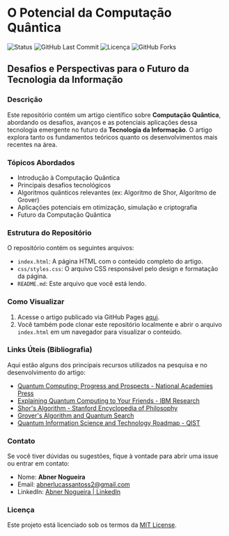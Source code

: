 # O Potencial da Computação Quântica

![Status](https://img.shields.io/badge/Status-Em%20Desenvolvimento-yellow)
![GitHub Last Commit](https://img.shields.io/github/last-commit/Abeners2/ArtigoCientifico-Computacao-Quantica)
![Licença](https://img.shields.io/github/license/Abeners2/ArtigoCientifico-Computacao-Quantica)
![GitHub Forks](https://img.shields.io/github/forks/Abeners2/ArtigoCientifico-Computacao-Quantica?style=social)

## Desafios e Perspectivas para o Futuro da Tecnologia da Informação

### Descrição
Este repositório contém um artigo científico sobre **Computação Quântica**, abordando os desafios, avanços e as potenciais aplicações dessa tecnologia emergente no futuro da **Tecnologia da Informação**. O artigo explora tanto os fundamentos teóricos quanto os desenvolvimentos mais recentes na área.

### Tópicos Abordados
- Introdução à Computação Quântica
- Principais desafios tecnológicos
- Algoritmos quânticos relevantes (ex: Algoritmo de Shor, Algoritmo de Grover)
- Aplicações potenciais em otimização, simulação e criptografia
- Futuro da Computação Quântica

### Estrutura do Repositório
O repositório contém os seguintes arquivos:

- `index.html`: A página HTML com o conteúdo completo do artigo.
- `css/styles.css`: O arquivo CSS responsável pelo design e formatação da página.
- `README.md`: Este arquivo que você está lendo.
  
### Como Visualizar
1. Acesse o artigo publicado via GitHub Pages [aqui](URL_DO_SEU_GITHUB_PAGES).
2. Você também pode clonar este repositório localmente e abrir o arquivo `index.html` em um navegador para visualizar o conteúdo.

### Links Úteis (Bibliografia)
Aqui estão alguns dos principais recursos utilizados na pesquisa e no desenvolvimento do artigo:

- [Quantum Computing: Progress and Prospects - National Academies Press](https://www.nap.edu/catalog/25196/quantum-computing-progress-and-prospects)
- [Explaining Quantum Computing to Your Friends - IBM Research](https://www.ibm.com/blogs/research/2020/01/explain-quantum-computing/)
- [Shor's Algorithm - Stanford Encyclopedia of Philosophy](https://plato.stanford.edu/entries/quantum-computing/#ShorAlgo)
- [Grover's Algorithm and Quantum Search](https://arxiv.org/pdf/quant-ph/9605043.pdf)
- [Quantum Information Science and Technology Roadmap - QIST](https://qist.lanl.gov/qcomp_map.shtml)

### Contato
Se você tiver dúvidas ou sugestões, fique à vontade para abrir uma issue ou entrar em contato:

- Nome: **Abner Nogueira**
- Email: abnerlucassantoss2@gmail.com
- LinkedIn: [Abner Nogueira | LinkedIn](www.linkedin.com/in/abner-nogueira-8581b8314)

### Licença
Este projeto está licenciado sob os termos da [MIT License](LICENSE).
